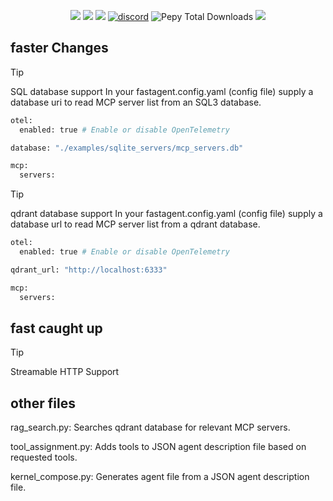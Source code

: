 <p align="center">
<a href="https://pypi.org/project/fast-agent-mcp/"><img src="https://img.shields.io/pypi/v/fast-agent-mcp?color=%2334D058&label=pypi" /></a>
<a href="#"><img src="https://github.com/evalstate/fast-agent/actions/workflows/main-checks.yml/badge.svg" /></a>
<a href="https://github.com/evalstate/fast-agent/issues"><img src="https://img.shields.io/github/issues-raw/evalstate/fast-agent" /></a>
<a href="https://discord.gg/xg5cJ7ndN6"><img src="https://img.shields.io/discord/1358470293990936787" alt="discord" /></a>
<img alt="Pepy Total Downloads" src="https://img.shields.io/pepy/dt/fast-agent-mcp?label=pypi%20%7C%20downloads"/>
<a href="https://github.com/evalstate/fast-agent-mcp/blob/main/LICENSE"><img src="https://img.shields.io/pypi/l/fast-agent-mcp" /></a>
</p>

## faster Changes
> [!TIP]
> SQL database support
> In your fastagent.config.yaml (config file) supply a database uri to read MCP server list from an SQL3 database.
```python
otel:
  enabled: true # Enable or disable OpenTelemetry

database: "./examples/sqlite_servers/mcp_servers.db"

mcp:
  servers:
```

> [!TIP]
> qdrant database support
> In your fastagent.config.yaml (config file) supply a database url to read MCP server list from a qdrant database.
```python
otel:
  enabled: true # Enable or disable OpenTelemetry

qdrant_url: "http://localhost:6333"

mcp:
  servers:
```

## fast caught up
> [!TIP]
> Streamable HTTP Support

## other files

rag_search.py: Searches qdrant database for relevant MCP servers.

tool_assignment.py: Adds tools to JSON agent description file based on requested tools.

kernel_compose.py: Generates agent file from a JSON agent description file.
